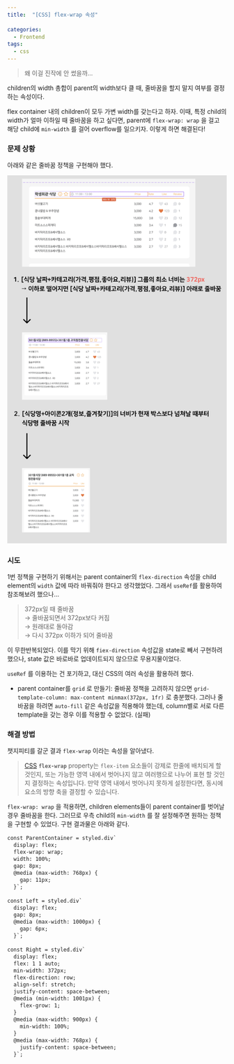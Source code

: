 ```yaml
---
title:  "[CSS] flex-wrap 속성"

categories:
  - Frontend
tags:
  - css
---
```


> 왜 이걸 진작에 안 썼을까…
> 

children의 width 총합이 parent의 width보다 클 때, 줄바꿈을 할지 말지 여부를 결정하는 속성이다.

flex container 내의 children이 모두 가변 width를 갖는다고 하자. 이때, 특정 child의 width가 얼마 이하일 때 줄바꿈을 하고 싶다면, parent에 `flex-wrap: wrap` 을 걸고 해당 child에 `min-width` 를 걸어 overflow를 일으키자. 이렇게 하면 해결된다!

### 문제 상황

아래와 같은 줄바꿈 정책을 구현해야 했다.

![image.png](/assets/images/css-flex-wrap-1.png)

### 시도

1번 정책을 구현하기 위해서는 parent container의 `flex-direction` 속성을 child element의 `width` 값에 따라 바꿔줘야 한다고 생각했었다. 그래서 `useRef`를 활용하여 참조해보려 했으나…

> 372px일 때 줄바꿈 \
> → 줄바꿈되면서 372px보다 커짐 \
> → 원래대로 돌아감 \
> → 다시 372px 이하가 되어 줄바꿈
> 

이 무한반복되었다. 이를 막기 위해 `fiex-direction` 속성값을 state로 빼서 구현하려 했으나, state 값은 바로바로 업데이트되지 않으므로 무용지물이었다.

`useRef` 를 이용하는 건 포기하고, 대신 CSS의 여러 속성을 활용하려 했다.

- parent container를 `grid` 로 만들기: 줄바꿈 정책을 고려하지 않으면 `grid-template-column: max-content minmax(372px, 1fr)` 로 충분했다. 그러나 줄바꿈을 하려면 `auto-fill` 같은 속성값을 적용해야 했는데, column별로 서로 다른 template을 갖는 경우 이를 적용할 수 없었다. (실패)

### 해결 방법

챗지피티를 갈군 결과 `flex-wrap` 이라는 속성을 알아냈다.

> [CSS](https://developer.mozilla.org/ko/docs/Web/CSS) **`flex-wrap`** property는 `flex-item` 요소들이 강제로 한줄에 배치되게 할 것인지, 또는 가능한 영역 내에서 벗어나지 않고 여러행으로 나누어 표현 할 것인지 결정하는 속성입니다. 만약 영역 내에서 벗어나지 못하게 설정한다면, 동시에 요소의 방향 축을 결정할 수 있습니다.
> 

`flex-wrap: wrap` 을 적용하면, children elements들이 parent container를 벗어날 경우 줄바꿈을 한다. 그러므로 우측 child의 `min-width` 를 잘 설정해주면 원하는 정책을 구현할 수 있었다. 구현 결과물은 아래와 같다.

```tsx
const ParentContainer = styled.div`
  display: flex;
  flex-wrap: wrap;
  width: 100%;
  gap: 8px;
  @media (max-width: 768px) {
    gap: 11px;
  }`;

const Left = styled.div`
  display: flex;
  gap: 8px;
  @media (max-width: 1000px) {
    gap: 6px;
  }`;

const Right = styled.div`
  display: flex;
  flex: 1 1 auto;
  min-width: 372px;
  flex-direction: row;
  align-self: stretch;
  justify-content: space-between;
  @media (min-width: 1001px) {
    flex-grow: 1;
  }
  @media (max-width: 900px) {
    min-width: 100%;
  }
  @media (max-width: 768px) {
    justify-content: space-between;
  }`;
```